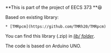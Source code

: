 **This is part of the project of EECS 373 **:laughing:

Based on existing library:

    * [TMRpcm](https://github.com/TMRh20/TMRpcm)

You can find this library (.zip) in [*lib/ folder*](https://github.com/littlesi789/Music_Player_Arduino_SDCard/tree/master/lib).

The code is based on Arduino UNO.
